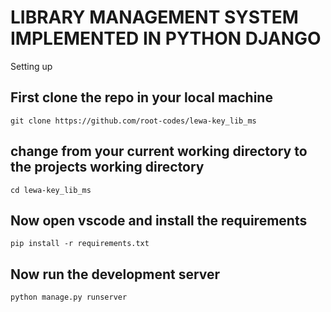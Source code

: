 # LIBRARY MANAGEMENT SYSTEM IMPLEMENTED IN PYTHON DJANGO

Setting up

## First clone the repo in your local machine
```
git clone https://github.com/root-codes/lewa-key_lib_ms
```
## change from your current working directory to the projects working directory

```
cd lewa-key_lib_ms
```

## Now open vscode and install the requirements

```
pip install -r requirements.txt
```
## Now run the development server

```
python manage.py runserver
```

